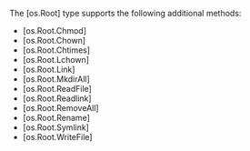 The [os.Root] type supports the following additional methods:

  * [os.Root.Chmod]
  * [os.Root.Chown]
  * [os.Root.Chtimes]
  * [os.Root.Lchown]
  * [os.Root.Link]
  * [os.Root.MkdirAll]
  * [os.Root.ReadFile]
  * [os.Root.Readlink]
  * [os.Root.RemoveAll]
  * [os.Root.Rename]
  * [os.Root.Symlink]
  * [os.Root.WriteFile]
